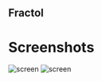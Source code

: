 ## Fractol
# Screenshots
![screen](http://img4.hostingpics.net/pics/430321ScreenShot20170329at34157PM.png)
![screen](http://img4.hostingpics.net/pics/772751ScreenShot20170329at34223PM.png)
